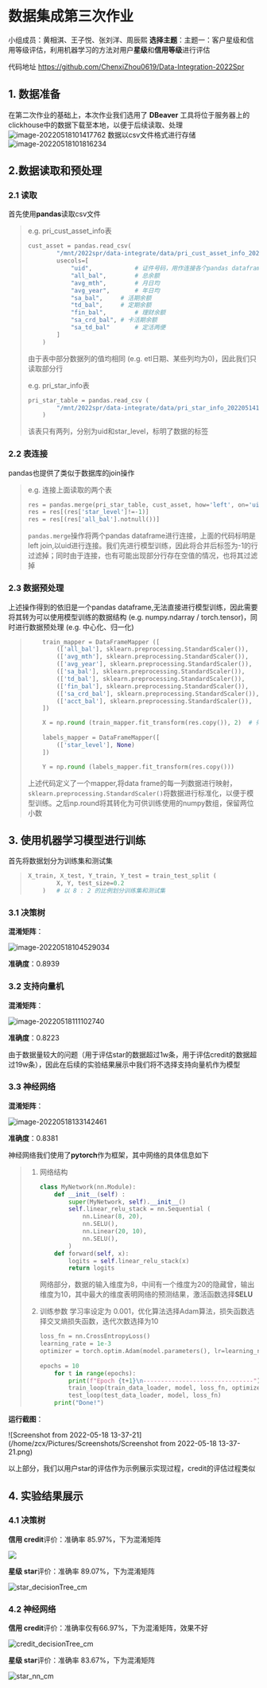 # 数据集成第三次作业

小组成员：黄相淇、王子悦、张刘洋、周辰熙
**选择主题**：主题一：客户星级和信用等级评估，利用机器学习的方法对用户**星级**和**信用等级**进行评估

代码地址  https://github.com/ChenxiZhou0619/Data-Integration-2022Spr

## 1. 数据准备

在第二次作业的基础上，本次作业我们选用了 **DBeaver** 工具将位于服务器上的clickhouse中的数据下载至本地，以便于后续读取、处理![image-20220518101417762](/home/zcx/.config/Typora/typora-user-images/image-20220518101417762.png)
数据以csv文件格式进行存储
![image-20220518101816234](/home/zcx/.config/Typora/typora-user-images/image-20220518101816234.png)

## 2.数据读取和预处理

### 2.1 读取

首先使用**pandas**读取csv文件

> e.g. pri_cust_asset_info表
>
> ~~~python
> cust_asset = pandas.read_csv(
>         "/mnt/2022spr/data-integrate/data/pri_cust_asset_info_202205141729.csv",
>         usecols=[
>             "uid",			# 证件号码，用作连接各个pandas dataframe使用
>             "all_bal",		# 总余额
>             "avg_mth",		# 月日均
>             "avg_year",		# 年日均
>             "sa_bal",		# 活期余额
>             "td_bal",		# 定期余额
>             "fin_bal",		# 理财余额
>             "sa_crd_bal",	# 卡活期余额
>             "sa_td_bal"		# 定活两便
>         ]
>     )
> ~~~
>
> 由于表中部分数据列的值均相同 (e.g. etl日期、某些列均为0)，因此我们只读取部分行
>
> e.g. pri_star_info表
>
> ~~~python
> pri_star_table = pandas.read_csv (
>         "/mnt/2022spr/data-integrate/data/pri_star_info_202205141729.csv"
>     )
> ~~~
>
> 该表只有两列，分别为uid和star_level，标明了数据的标签

### 2.2 表连接

pandas也提供了类似于数据库的join操作

> e.g. 连接上面读取的两个表
>
> ~~~python
> res = pandas.merge(pri_star_table, cust_asset, how='left', on='uid')
> res = res[(res['star_level']!=-1)]
> res = res[(res['all_bal'].notnull())]
> ~~~
>
> `pandas.merge`操作将两个pandas dataframe进行连接，上面的代码标明是left join,以uid进行连接。我们先进行模型训练，因此将合并后标签为-1的行过滤掉；同时由于连接，也有可能出现部分行存在空值的情况，也将其过滤掉

### 2.3 数据预处理

上述操作得到的依旧是一个pandas dataframe,无法直接进行模型训练，因此需要将其转为可以使用模型训练的数据结构 (e.g. numpy.ndarray / torch.tensor)，同时进行数据预处理 (e.g. 中心化、归一化)

> ~~~python
>     train_mapper = DataFrameMapper ([
>         (['all_bal'], sklearn.preprocessing.StandardScaler()),
>         (['avg_mth'], sklearn.preprocessing.StandardScaler()),
>         (['avg_year'], sklearn.preprocessing.StandardScaler()),
>         (['sa_bal'], sklearn.preprocessing.StandardScaler()),
>         (['td_bal'], sklearn.preprocessing.StandardScaler()),
>         (['fin_bal'], sklearn.preprocessing.StandardScaler()),
>         (['sa_crd_bal'], sklearn.preprocessing.StandardScaler()),
>         (['acct_bal'], sklearn.preprocessing.StandardScaler()),
>     ])
> 
>     X = np.round (train_mapper.fit_transform(res.copy()), 2)	# 得到向量化数据
>     
>     labels_mapper = DataFrameMapper([
>         (['star_level'], None)
>     ])
> 
>     Y = np.round (labels_mapper.fit_transform(res.copy()))		# 得到数据标签
> 
> 
> ~~~
>
> 上述代码定义了一个mapper,将data frame的每一列数据进行映射，`sklearn.preprocessing.StandardScaler()`将数据进行标准化，以便于模型训练。之后np.round将其转化为可供训练使用的numpy数组，保留两位小数

## 3. 使用机器学习模型进行训练

首先将数据划分为训练集和测试集

> ~~~python
> X_train, X_test, Y_train, Y_test = train_test_split (
>         X, Y, test_size=0.2
>     )   # 以 8 : 2 的比例划分训练集和测试集
> ~~~

### 3.1 决策树

**混淆矩阵**：

![image-20220518104529034](/home/zcx/.config/Typora/typora-user-images/image-20220518104529034.png)

**准确度**：0.8939

### 3.2 支持向量机

**混淆矩阵**：

![image-20220518111102740](/home/zcx/.config/Typora/typora-user-images/image-20220518111102740.png)

**准确度**：0.8223

由于数据量较大的问题（用于评估star的数据超过1w条，用于评估credit的数据超过19w条），因此在后续的实验结果展示中我们将不选择支持向量机作为模型

### 3.3 神经网络

**混淆矩阵**：

![image-20220518133142461](/home/zcx/.config/Typora/typora-user-images/image-20220518133142461.png)

**准确度**：0.8381

神经网络我们使用了**pytorch**作为框架，其中网络的具体信息如下

> 1. 网络结构
>
>    ~~~python
>    class MyNetwork(nn.Module):
>        def __init__(self) :
>            super(MyNetwork, self).__init__()
>            self.linear_relu_stack = nn.Sequential (
>                nn.Linear(8, 20),
>                nn.SELU(),
>                nn.Linear(20, 10),
>                nn.SELU(),
>            )
>        def forward(self, x):
>            logits = self.linear_relu_stack(x)
>            return logits
>    ~~~
>
>    网络部分，数据的输入维度为8，中间有一个维度为20的隐藏曾，输出维度为10，其中最大的维度表明网络的预测结果，激活函数选择**SELU**
>
> 2. 训练参数
>    学习率设定为 0.001，优化算法选择Adam算法，损失函数选择交叉熵损失函数，迭代次数选择为10
>
>    ~~~python
>    loss_fn = nn.CrossEntropyLoss()
>    learning_rate = 1e-3
>    optimizer = torch.optim.Adam(model.parameters(), lr=learning_rate)
>       
>    epochs = 10
>        for t in range(epochs):
>            print(f"Epoch {t+1}\n-------------------------------")
>            train_loop(train_data_loader, model, loss_fn, optimizer)
>            test_loop(test_data_loader, model, loss_fn)
>        print("Done!")
>    ~~~

**运行截图**：

![Screenshot from 2022-05-18 13-37-21](/home/zcx/Pictures/Screenshots/Screenshot from 2022-05-18 13-37-21.png)

以上部分，我们以用户star的评估作为示例展示实现过程，credit的评估过程类似

## 4. 实验结果展示

### 4.1 决策树

**信用 credit**评价：准确率 85.97%，下为混淆矩阵

![](/mnt/2022spr/data-integrate/reference/asset/credit_decisionTree_cm.png)

**星级 star**评价：准确率 89.07%，下为混淆矩阵

![star_decisionTree_cm](/mnt/2022spr/data-integrate/reference/asset/star_decisionTree_cm.png)

### 4.2 神经网络

**信用 credit**评价：准确率仅有66.97%，下为混淆矩阵，效果不好

![credit_decisionTree_cm](/mnt/2022spr/data-integrate/reference/asset/credit_nn_cm.png)

**星级 star**评价：准确率 83.67%，下为混淆矩阵

![star_nn_cm](/mnt/2022spr/data-integrate/reference/asset/star_nn_cm.png)